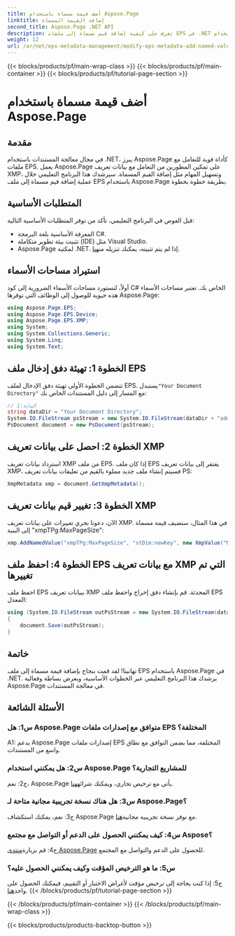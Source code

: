 ```yaml
---
title: أضف قيمة مسماة باستخدام Aspose.Page
linktitle: إضافة القيمة المسماة
second_title: Aspose.Page .NET API
description: تعرف على كيفية إضافة قيم مسماة إلى ملفات EPS في .NET باستخدام Aspose.Page. يرشدك هذا البرنامج التعليمي الشامل خلال العملية خطوة بخطوة.
weight: 12
url: /ar/net/eps-metadata-management/modify-eps-metadata-add-named-value/
---
```


{{< blocks/products/pf/main-wrap-class >}}
{{< blocks/products/pf/main-container >}}
{{< blocks/products/pf/tutorial-page-section >}}

# أضف قيمة مسماة باستخدام Aspose.Page

## مقدمة

في مجال معالجة المستندات باستخدام .NET، يبرز Aspose.Page كأداة قوية للتعامل مع ملفات EPS. يعمل Aspose.Page على تمكين المطورين من التعامل مع بيانات تعريف XMP، وتسهيل المهام مثل إضافة القيم المسماة. سيرشدك هذا البرنامج التعليمي خلال عملية إضافة قيم مسماة إلى ملف EPS باستخدام Aspose.Page بطريقة خطوة بخطوة.

## المتطلبات الأساسية

قبل الغوص في البرنامج التعليمي، تأكد من توفر المتطلبات الأساسية التالية:

- المعرفة الأساسية بلغة البرمجة C#.
- تثبيت بيئة تطوير متكاملة (IDE) مثل Visual Studio.
-  Aspose.Page لمكتبة .NET. إذا لم يتم تثبيته، يمكنك تنزيله من[هنا](https://releases.aspose.com/page/net/).

## استيراد مساحات الأسماء

أولاً، لنستورد مساحات الأسماء الضرورية إلى كود C# الخاص بك. تعتبر مساحات الأسماء هذه حيوية للوصول إلى الوظائف التي توفرها Aspose.Page:

```csharp
using Aspose.Page.EPS;
using Aspose.Page.EPS.Device;
using Aspose.Page.EPS.XMP;
using System;
using System.Collections.Generic;
using System.Linq;
using System.Text;
```

## الخطوة 1: تهيئة دفق إدخال ملف EPS

 تتضمن الخطوة الأولى تهيئة دفق الإدخال لملف EPS. يستبدل`"Your Document Directory"` مع المسار إلى دليل المستندات الخاص بك:

```csharp
// البداية:1
string dataDir = "Your Document Directory";
System.IO.FileStream psStream = new System.IO.FileStream(dataDir + "add_named_value_input.eps", System.IO.FileMode.Open, System.IO.FileAccess.Read);
PsDocument document = new PsDocument(psStream);
```

## الخطوة 2: احصل على بيانات تعريف XMP

استرداد بيانات تعريف XMP من ملف EPS. إذا كان ملف EPS يفتقر إلى بيانات تعريف XMP، فسيتم إنشاء ملف جديد مملوء بالقيم من تعليقات بيانات تعريف PS:

```csharp
XmpMetadata xmp = document.GetXmpMetadata();
```

## الخطوة 3: تغيير قيم بيانات تعريف XMP

الآن، دعونا نجري تغييرات على بيانات تعريف XMP. في هذا المثال، سنضيف قيمة مسماة إلى البنية "xmpTPg:MaxPageSize":

```csharp
xmp.AddNamedValue("xmpTPg:MaxPageSize", "stDim:newKey", new XmpValue("NewValue"));
```

## الخطوة 4: احفظ ملف EPS مع بيانات تعريف XMP التي تم تغييرها

احفظ ملف EPS ببيانات تعريف XMP المحدثة. قم بإنشاء دفق إخراج واحفظ ملف EPS المعدل:

```csharp
using (System.IO.FileStream outPsStream = new System.IO.FileStream(dataDir + "add_named_value_output.eps", System.IO.FileMode.Create, System.IO.FileAccess.Write))
{
    document.Save(outPsStream);
}
```

## خاتمة

تهانينا! لقد قمت بنجاح بإضافة قيمة مسماة إلى ملف EPS باستخدام Aspose.Page في .NET. يرشدك هذا البرنامج التعليمي عبر الخطوات الأساسية، ويعرض بساطة وفعالية Aspose.Page في معالجة المستندات.

## الأسئلة الشائعة

### س1: هل Aspose.Page متوافق مع إصدارات ملفات EPS المختلفة؟

A1: يدعم Aspose.Page إصدارات ملفات EPS المختلفة، مما يضمن التوافق مع نطاق واسع من المستندات.

### س2: هل يمكنني استخدام Aspose.Page للمشاريع التجارية؟

 ج2: نعم، Aspose.Page يأتي مع ترخيص تجاري، ويمكنك شرائه[هنا](https://purchase.aspose.com/buy).

### س3: هل هناك نسخة تجريبية مجانية متاحة لـ Aspose.Page؟

 ج3: نعم، يمكنك استكشاف Aspose.Page مع توفر نسخة تجريبية مجانية[هنا](https://releases.aspose.com/).

### س4: كيف يمكنني الحصول على الدعم أو التواصل مع مجتمع Aspose؟

 ج4: قم بزيارة[منتدى Aspose.Page](https://forum.aspose.com/c/page/39) للحصول على الدعم والتواصل مع المجتمع.

### س5: ما هو الترخيص المؤقت وكيف يمكنني الحصول عليه؟

 ج5: إذا كنت بحاجة إلى ترخيص مؤقت لأغراض الاختبار أو التقييم، فيمكنك الحصول على واحد[هنا](https://purchase.aspose.com/temporary-license/).
{{< /blocks/products/pf/tutorial-page-section >}}

{{< /blocks/products/pf/main-container >}}
{{< /blocks/products/pf/main-wrap-class >}}

{{< blocks/products/products-backtop-button >}}
